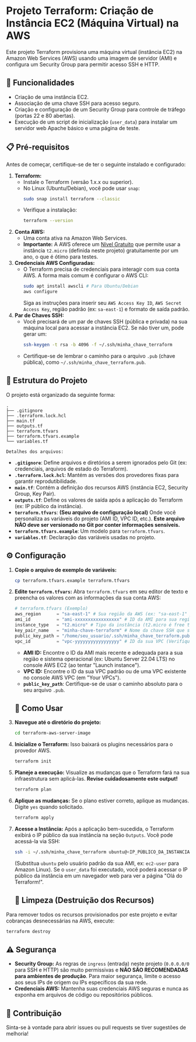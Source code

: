 # Projeto Terraform: Criação de Instância EC2 (Máquina Virtual) na AWS

Este projeto Terraform provisiona uma máquina virtual (instância EC2) na Amazon Web Services (AWS) usando uma imagem de servidor (AMI) e configura um Security Group para permitir acesso SSH e HTTP.

## 🚀 Funcionalidades

* Criação de uma instância EC2.
* Associação de uma chave SSH para acesso seguro.
* Criação e configuração de um Security Group para controle de tráfego (portas 22 e 80 abertas).
* Execução de um script de inicialização (`user_data`) para instalar um servidor web Apache básico e uma página de teste.

## 📋 Pré-requisitos

Antes de começar, certifique-se de ter o seguinte instalado e configurado:

1.  **Terraform:**
    * Instale o Terraform (versão 1.x.x ou superior).
    * No Linux (Ubuntu/Debian), você pode usar `snap`:
        ```bash
        sudo snap install terraform --classic
        ```
    * Verifique a instalação:
        ```bash
        terraform --version
        ```
2.  **Conta AWS:**
    * Uma conta ativa na Amazon Web Services.
    * **Importante:** A AWS oferece um [Nível Gratuito](https://aws.amazon.com/free/) que permite usar a instância `t2.micro` (definida neste projeto) gratuitamente por um ano, o que é ótimo para testes.
3.  **Credenciais AWS Configuradas:**
    * O Terraform precisa de credenciais para interagir com sua conta AWS. A forma mais comum é configurar o AWS CLI:
        ```bash
        sudo apt install awscli # Para Ubuntu/Debian
        aws configure
        ```
        Siga as instruções para inserir seu `AWS Access Key ID`, `AWS Secret Access Key`, região padrão (ex: `sa-east-1`) e formato de saída padrão.
4.  **Par de Chaves SSH:**
    * Você precisará de um par de chaves SSH (pública e privada) na sua máquina local para acessar a instância EC2. Se não tiver um, pode gerar um:
        ```bash
        ssh-keygen -t rsa -b 4096 -f ~/.ssh/minha_chave_terraform
        ```
    * Certifique-se de lembrar o caminho para o arquivo `.pub` (chave pública), como `~/.ssh/minha_chave_terraform.pub`.

## 📁 Estrutura do Projeto

O projeto está organizado da seguinte forma:

```text
.
├── .gitignore
├── .terraform.lock.hcl
├── main.tf
├── outputs.tf
├── terraform.tfvars
├── terraform.tfvars.example
└── variables.tf
```


    Detalhes dos arquivos:

* **`.gitignore`**: Define arquivos e diretórios a serem ignorados pelo Git (ex: credenciais, arquivos de estado do Terraform).
* **`.terraform.lock.hcl`**: Mantém as versões dos provedores fixas para garantir reprodutibilidade.
* **`main.tf`**: Contém a definição dos recursos AWS (instância EC2, Security Group, Key Pair).
* **`outputs.tf`**: Define os valores de saída após a aplicação do Terraform (ex: IP público da instância).
* **`terraform.tfvars`**: **(Seu arquivo de configuração local)** Onde você personaliza as variáveis do projeto (AMI ID, VPC ID, etc.). **Este arquivo NÃO deve ser versionado no Git por conter informações sensíveis.**
* **`terraform.tfvars.example`**: Um modelo para `terraform.tfvars`.
* **`variables.tf`**: Declaração das variáveis usadas no projeto.


## ⚙️ Configuração

1.  **Copie o arquivo de exemplo de variáveis:**
    ```bash
    cp terraform.tfvars.example terraform.tfvars
    ```

2.  **Edite `terraform.tfvars`:**
    Abra `terraform.tfvars` em seu editor de texto e preencha os valores com as informações da sua conta AWS:

    ```terraform
    # terraform.tfvars (Exemplo)
    aws_region      = "sa-east-1" # Sua região da AWS (ex: "sa-east-1" para São Paulo)
    ami_id          = "ami-xxxxxxxxxxxxxxxxx" # ID da AMI para sua região e OS (Verifique no Console AWS EC2)
    instance_type   = "t2.micro" # Tipo da instância (t2.micro é free tier)
    key_pair_name   = "minha-chave-terraform" # Nome da chave SSH que será criada na AWS
    public_key_path = "/home/seu_usuario/.ssh/minha_chave_terraform.pub" # Caminho ABSOLUTO da sua chave pública SSH
    vpc_id          = "vpc-yyyyyyyyyyyyyyyyy" # ID da sua VPC (Verifique no Console AWS VPC -> Your VPCs)
    ```
    * **AMI ID:** Encontre o ID da AMI mais recente e adequada para a sua região e sistema operacional (ex: Ubuntu Server 22.04 LTS) no console AWS EC2 (ao tentar "Launch instance").
    * **VPC ID:** Encontre o ID da sua VPC padrão ou de uma VPC existente no console AWS VPC (em "Your VPCs").
    * **`public_key_path`**: Certifique-se de usar o caminho absoluto para o seu arquivo `.pub`.
    
    
    ## 🚀 Como Usar

1.  **Navegue até o diretório do projeto:**
    ```bash
    cd terraform-aws-server-image
    ```

2.  **Inicialize o Terraform:**
    Isso baixará os plugins necessários para o provedor AWS.
    ```bash
    terraform init
    ```

3.  **Planeje a execução:**
    Visualize as mudanças que o Terraform fará na sua infraestrutura sem aplicá-las. **Revise cuidadosamente este output!**
    ```bash
    terraform plan
    ```

4.  **Aplique as mudanças:**
    Se o plano estiver correto, aplique as mudanças. Digite `yes` quando solicitado.
    ```bash
    terraform apply
    ```

5.  **Acesse a Instância:**
    Após a aplicação bem-sucedida, o Terraform exibirá o IP público da sua instância na seção `Outputs`. Você pode acessá-la via SSH:
    ```bash
    ssh -i ~/.ssh/minha_chave_terraform ubuntu@<IP_PÚBLICO_DA_INSTANCIA>
    ```
    (Substitua `ubuntu` pelo usuário padrão da sua AMI, ex: `ec2-user` para Amazon Linux).
    Se o `user_data` foi executado, você poderá acessar o IP público da instância em um navegador web para ver a página "Olá do Terraform!".
    
    ## 🧹 Limpeza (Destruição dos Recursos)

Para remover todos os recursos provisionados por este projeto e evitar cobranças desnecessárias na AWS, execute:

```bash
terraform destroy
```

## ⚠️ Segurança

* **Security Group:** As regras de `ingress` (entrada) neste projeto (`0.0.0.0/0` para SSH e HTTP) são muito permissivas e **NÃO SÃO RECOMENDADAS para ambientes de produção**. Para maior segurança, limite o acesso aos seus IPs de origem ou IPs específicos da sua rede.
* **Credenciais AWS:** Mantenha suas credenciais AWS seguras e nunca as exponha em arquivos de código ou repositórios públicos.

## 🤝 Contribuição

Sinta-se à vontade para abrir issues ou pull requests se tiver sugestões de melhoria!
